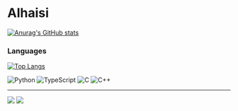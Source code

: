 # AIhaisi #

[![Anurag's GitHub stats](https://github-readme-stats.vercel.app/api?username=AIhaisi&theme=tokyonight)](https://github.com/AIhaisi) 
  
<!--
![](http://github-profile-summary-cards.vercel.app/api/cards/stats?username=AIhaisi&theme=transparent)
-->
### Languages ###
[![Top Langs](https://github-readme-stats.vercel.app/api/top-langs/?username=AIhaisi&hide=javascript,html&theme=tokyonight&layout=compact)](https://github.com/AIhaisi)

![Python](https://img.shields.io/badge/Python-14354C.svg?style=for-the-badge&logo=python&logoColor=white)
![TypeScript](https://img.shields.io/badge/TypeScript-007ACC.svg?style=for-the-badge&logo=typescript&logoColor=white)
![C](https://img.shields.io/badge/C-00599C.svg?style=for-the-badge&logo=c&logoColor=white)
![C++](https://img.shields.io/badge/C++-00599C.svg?style=for-the-badge&logo=c%2B%2B&logoColor=white)

<hr>

![](http://github-profile-summary-cards.vercel.app/api/cards/most-commit-language?username=AIhaisi&theme=nord_dark)
![](http://github-profile-summary-cards.vercel.app/api/cards/repos-per-language?username=AIhaisi&theme=nord_dark)


<!--
**AIhaisi/AIhaisi** is a ✨ _special_ ✨ repository because its `README.md` (this file) appears on your GitHub profile.

Here are some ideas to get you started:

- 🔭 I’m currently working on ...
- 🌱 I’m currently learning ...
- 👯 I’m looking to collaborate on ...
- 🤔 I’m looking for help with ...
- 💬 Ask me about ...
- 📫 How to reach me: ...
- 😄 Pronouns: ...
- ⚡ Fun fact: ...
-->
